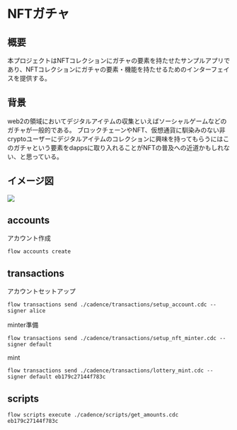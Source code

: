 # NFTガチャ

## 概要

本プロジェクトはNFTコレクションにガチャの要素を持たせたサンプルアプリであり、NFTコレクションにガチャの要素・機能を持たせるためのインターフェイスを提供する。

## 背景

web2の領域においてデジタルアイテムの収集といえばソーシャルゲームなどのガチャが一般的である。
ブロックチェーンやNFT、仮想通貨に馴染みのない非cryptoユーザーにデジタルアイテムのコレクションに興味を持ってもらうにはこのガチャという要素をdappsに取り入れることがNFTの普及への近道かもしれない、と思っている。

## イメージ図

![](https://user-images.githubusercontent.com/58534052/219954369-d8c63ffa-7749-4ff7-8c7f-f3dcee099e75.png)

## accounts

アカウント作成
```
flow accounts create 
```

## transactions

アカウントセットアップ
```
flow transactions send ./cadence/transactions/setup_account.cdc --signer alice
```

minter準備
```
flow transactions send ./cadence/transactions/setup_nft_minter.cdc --signer default
```

mint
```
flow transactions send ./cadence/transactions/lottery_mint.cdc --signer default eb179c27144f783c
```

## scripts
 
```
flow scripts execute ./cadence/scripts/get_amounts.cdc eb179c27144f783c
```